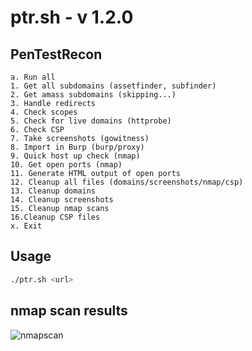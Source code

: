 # ptr.sh - v 1.2.0
## PenTestRecon
```
a. Run all
1. Get all subdomains (assetfinder, subfinder)
2. Get amass subdomains (skipping...)
3. Handle redirects
4. Check scopes
5. Check for live domains (httprobe)
6. Check CSP
7. Take screenshots (gowitness)
8. Import in Burp (burp/proxy)
9. Quick host up check (nmap)
10. Get open ports (nmap)
11. Generate HTML output of open ports
12. Cleanup all files (domains/screenshots/nmap/csp)
13. Cleanup domains
14. Cleanup screenshots
15. Cleanup nmap scans
16.Cleanup CSP files
x. Exit
```

## Usage
```bash
./ptr.sh <url>
```
## nmap scan results
![nmapscan](https://github.com/user-attachments/assets/900a200e-6ae5-4560-9805-10b1032b61ec)
